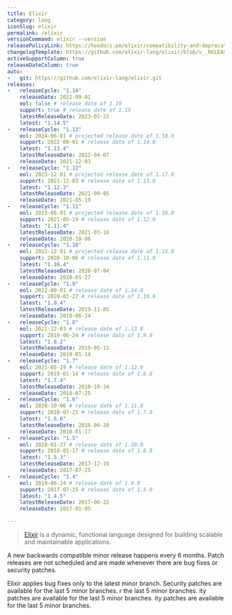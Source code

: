 ```yaml
---
title: Elixir
category: lang
iconSlug: elixir
permalink: /elixir
versionCommand: elixir --version
releasePolicyLink: https://hexdocs.pm/elixir/compatibility-and-deprecations.html
changelogTemplate: https://github.com/elixir-lang/elixir/blob/v__RELEASE_CYCLE__/CHANGELOG.md
activeSupportColumn: true
releaseDateColumn: true
auto:
-   git: https://github.com/elixir-lang/elixir.git
releases:
-   releaseCycle: "1.14"
    releaseDate: 2022-09-01
    eol: false # release date of 1.19
    support: true # release date of 1.15
    latestReleaseDate: 2023-05-22
    latest: "1.14.5"
-   releaseCycle: "1.13"
    eol: 2024-06-01 # projected release date of 1.18.0
    support: 2022-09-01 # release date of 1.14.0
    latest: "1.13.4"
    latestReleaseDate: 2022-04-07
    releaseDate: 2021-12-03
-   releaseCycle: "1.12"
    eol: 2023-12-01 # projected release date of 1.17.0
    support: 2021-12-03 # release date of 1.13.0
    latest: "1.12.3"
    latestReleaseDate: 2021-09-05
    releaseDate: 2021-05-19
-   releaseCycle: "1.11"
    eol: 2023-06-01 # projected release date of 1.16.0
    support: 2021-05-19 # release date of 1.12.0
    latest: "1.11.4"
    latestReleaseDate: 2021-03-16
    releaseDate: 2020-10-06
-   releaseCycle: "1.10"
    eol: 2022-12-01 # projected release date of 1.15.0
    support: 2020-10-06 # release date of 1.11.0
    latest: "1.10.4"
    latestReleaseDate: 2020-07-04
    releaseDate: 2020-01-27
-   releaseCycle: "1.9"
    eol: 2022-09-01 # release date of 1.14.0
    support: 2020-01-27 # release date of 1.10.0
    latest: "1.9.4"
    latestReleaseDate: 2019-11-05
    releaseDate: 2019-06-24
-   releaseCycle: "1.8"
    eol: 2021-12-03 # release date of 1.13.0
    support: 2019-06-24 # release date of 1.9.0
    latest: "1.8.2"
    latestReleaseDate: 2019-05-11
    releaseDate: 2019-01-14
-   releaseCycle: "1.7"
    eol: 2021-05-19 # release date of 1.12.0
    support: 2019-01-14 # release date of 1.8.0
    latest: "1.7.4"
    latestReleaseDate: 2018-10-24
    releaseDate: 2018-07-25
-   releaseCycle: "1.6"
    eol: 2020-10-06 # release date of 1.11.0
    support: 2018-07-25 # release date of 1.7.0
    latest: "1.6.6"
    latestReleaseDate: 2018-06-20
    releaseDate: 2018-01-17
-   releaseCycle: "1.5"
    eol: 2020-01-27 # release date of 1.10.0
    support: 2018-01-17 # release date of 1.6.0
    latest: "1.5.3"
    latestReleaseDate: 2017-12-19
    releaseDate: 2017-07-25
-   releaseCycle: "1.4"
    eol: 2019-06-24 # release date of 1.9.0
    support: 2017-07-25 # release date of 1.5.0
    latest: "1.4.5"
    latestReleaseDate: 2017-06-22
    releaseDate: 2017-01-05

---
```


>[Elixir](https://elixir-lang.org/) is a dynamic, functional language designed for building scalable and maintainable applications.

A new backwards compatible minor release happens every 6 months. Patch releases are not scheduled and are made whenever there are bug fixes or security patches.

Elixir applies bug fixes only to the latest minor branch. Security patches are available for the last 5 minor branches.
r the last 5 minor branches.
ity patches are available for the last 5 minor branches.
ity patches are available for the last 5 minor branches.
